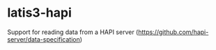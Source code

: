 # latis3-hapi
Support for reading data from a HAPI server (https://github.com/hapi-server/data-specification)
